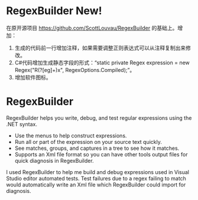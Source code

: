 # RegexBuilder New!

在原开源项目 https://github.com/ScottLouvau/RegexBuilder 的基础上。增加：
1. 生成的代码前一行增加注释，如果需要调整正则表达式可以从注释复制出来修改。
2. C#代码增加生成静态字段的形式：“static private Regex expression = new Regex("R(?[eg]+)x", RegexOptions.Compiled);”。
3. 增加软件图标。

# RegexBuilder

RegexBuilder helps you write, debug, and test regular expressions using the .NET syntax.
 - Use the menus to help construct expressions.
 - Run all or part of the expression on your source text quickly.
 - See matches, groups, and captures in a tree to see how it matches.
 - Supports an Xml file format so you can have other tools output files for quick diagnosis in RegexBuilder.
 
 I used RegexBuilder to help me build and debug expressions used in Visual Studio editor automated tests. Test failures due to a regex failing to match would automatically write an Xml file which RegexBuilder could import for diagnosis.
